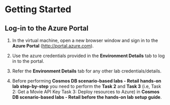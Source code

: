 # Getting Started
## Log-in to the Azure Portal

1. In the virtual machine, open a new browser window and sign in to the **Azure Portal** (<http://portal.azure.com>).

1. Use the azure credentials provided in the **Environment Details** tab to log in to the portal.

1. Refer the **Environment Details** tab for any other lab credentials/details.

1. Before performing **Cosmos DB scenario-based labs - Retail hands-on lab step-by-step** you need to perform the **Task 2** and **Task 3** (i.e, Task 2: Get a Movie API Key Task 3: Deploy resources to Azure) in **Cosmos DB scenario-based labs - Retail before the hands-on lab setup guide**.
